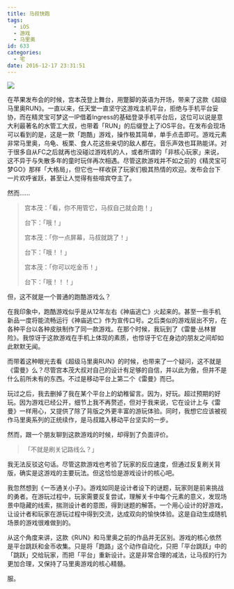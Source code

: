 ```yaml
---
title: 马叔快跑
tags:
  - iOS
  - 游戏
  - 马里奥
id: 633
categories:
  - 宅
date: 2016-12-17 23:31:51
---
```


![](http://ww3.sinaimg.cn/large/006tNc79gw1fau5rolot1j30g4096ac4.jpg)

在苹果发布会的时候，宫本茂登上舞台，用蹩脚的英语为开场，带来了这款《超级马里奥RUN》。一直以来，任天堂一直坚守这游戏主机平台，拒绝与手机平台妥协，而在精灵宝可梦这一IP借着Ingress的基础登录手机平台后，这位可以说是意大利最著名的水管工大叔，也带着「RUN」的后缀登上了iOS平台。在发布会现场可以看到的是，这是一款「跑酷」游戏，操作极其简单，单手点击即可。游戏元素非常马里奥，乌龟、板栗、食人花这些亲切的敌人都在。音乐声效也耳熟能详。对于很多自从FC之后就再也没碰过游戏机的人，或者所谓的「非核心玩家」来说，这不异于与失散多年的童时玩伴再次相遇。尽管这款游戏并不如之前的《精灵宝可梦GO》那样「大格局」，但它也一样收获了玩家们极其热情的欢迎。发布会台下一片欢呼雀跃，甚至让人觉得有些喧宾夺主了。

<!--more Continue Reading-->

然而……

> 宫本茂：「看，你不用管它，马叔自己就会跑！」
> 
>   台下：「哦！」
> 
>   宫本茂：「你一点屏幕，马叔就跳了！」
> 
>   台下：「哦！！」
> 
>   宫本茂：「你可以吃金币！」
> 
>   台下：「哦！！！」

但，这不就是一个普通的跑酷游戏么？

在我印象中，跑酷游戏似乎是从12年左右《神庙逃亡》火起来的。甚至一些手机新品一度将能流畅运行《神庙逃亡》作为宣传口号。之后类似的游戏层出不穷，在各种平台以各种皮肤制作了同一款游戏。在那个时候，我玩到了《雷曼·丛林冒险》。我惊讶于这款游戏在手机上体现的素质，也惊讶于它在身边的朋友之间却如此默默无闻。

而带着这种眼光去看《超级马里奥RUN》的时候，也带来了一个疑问，这不就是《雷曼》么？尽管宫本茂大叔对自己的设计有足够的自信，并以此为傲，但并不是什么前所未有的东西。不过是移动平台上第二个《雷曼》而已。

玩过之后，我去删掉了我在某个平台上的幼稚留言。因为，好玩。超过预期的好玩。因为游戏已经公开，细节上我不再赘述，但对于我来说，它在设计上与《雷曼》一样用心，又提供了除了背版之外更丰富的游玩体验。同时，我想它应该被视作马里奥系列的正统续作，是马叔踏入移动平台坚实的一步。

然而，跟一个朋友聊到这款游戏的时候，却得到了负面评价。

> 「不就是刷关记路线么？」

我无法反驳这句话。尽管这款游戏也考验了玩家的反应速度，但通过反复刷关背版，确实是这游戏的主要玩法。但这恰恰是游戏设计的核心吧。

我忽然想到《一币通关小子》。游戏如同是设计者设下的谜题，玩家则是前来挑战的勇者。在游玩过程中，玩家需要反复尝试，理解关卡中每个元素的意义，发现场景中隐藏的线索，揣测设计者的意图，得到谜题的解答。一个用心设计的好游戏，让设计者和玩家在游玩过程中得到交流，达成双向的愉快体验。这是自动生成随机场景的游戏很难做到的。

从这个角度来讲，这款《RUN》和马里奥之前的作品并无区别。游戏的核心依然是平台跳跃和金币收集。只是将「跑路」这个动作自动化，只把「平台跳跃」中的「跳跃」交给玩家，而把「平台」重新设计。这是非常合理的减法，让马叔的行为更加合理，又保持了马里奥游戏的核心精髓。

服。